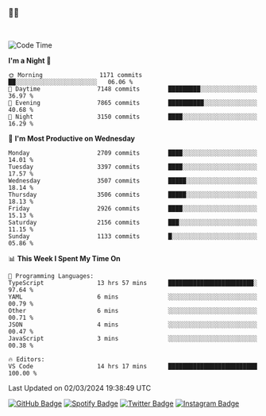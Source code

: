 ### 🤙🍺

<!-- <a href="https://github-readme-stats.vercel.app/api?username=hzak2xx&count_private=true&show_icons=true&theme=dracula">
  <img align="center" src="https://github-readme-stats.vercel.app/api?username=hzak2xx&count_private=true&show_icons=true&theme=dracula" />
</a>
</br> -->
</br>

<!--START_SECTION:waka-->
![Code Time](http://img.shields.io/badge/Code%20Time-3%2C129%20hrs%2058%20mins-blue)

**I'm a Night 🦉** 

```text
🌞 Morning                1171 commits        ██░░░░░░░░░░░░░░░░░░░░░░░   06.06 % 
🌆 Daytime                7148 commits        █████████░░░░░░░░░░░░░░░░   36.97 % 
🌃 Evening                7865 commits        ██████████░░░░░░░░░░░░░░░   40.68 % 
🌙 Night                  3150 commits        ████░░░░░░░░░░░░░░░░░░░░░   16.29 % 
```
📅 **I'm Most Productive on Wednesday** 

```text
Monday                   2709 commits        ████░░░░░░░░░░░░░░░░░░░░░   14.01 % 
Tuesday                  3397 commits        ████░░░░░░░░░░░░░░░░░░░░░   17.57 % 
Wednesday                3507 commits        █████░░░░░░░░░░░░░░░░░░░░   18.14 % 
Thursday                 3506 commits        █████░░░░░░░░░░░░░░░░░░░░   18.13 % 
Friday                   2926 commits        ████░░░░░░░░░░░░░░░░░░░░░   15.13 % 
Saturday                 2156 commits        ███░░░░░░░░░░░░░░░░░░░░░░   11.15 % 
Sunday                   1133 commits        █░░░░░░░░░░░░░░░░░░░░░░░░   05.86 % 
```


📊 **This Week I Spent My Time On** 

```text
💬 Programming Languages: 
TypeScript               13 hrs 57 mins      ████████████████████████░   97.64 % 
YAML                     6 mins              ░░░░░░░░░░░░░░░░░░░░░░░░░   00.79 % 
Other                    6 mins              ░░░░░░░░░░░░░░░░░░░░░░░░░   00.71 % 
JSON                     4 mins              ░░░░░░░░░░░░░░░░░░░░░░░░░   00.47 % 
JavaScript               3 mins              ░░░░░░░░░░░░░░░░░░░░░░░░░   00.38 % 

🔥 Editors: 
VS Code                  14 hrs 17 mins      █████████████████████████   100.00 % 
```


 Last Updated on 02/03/2024 19:38:49 UTC
<!--END_SECTION:waka-->

[![GitHub Badge](https://img.shields.io/badge/GitHub-100000?style=for-the-badge&logo=github&logoColor=white)](https://github.com/hzak2xx)
[![Spotify Badge](https://img.shields.io/badge/Spotify-1ED760?&style=for-the-badge&logo=spotify&logoColor=white)](https://open.spotify.com/user/uf90s6sbbh75a1mt44clkhkvf)
[![Twitter Badge](https://img.shields.io/badge/Twitter-1DA1F2?style=for-the-badge&logo=twitter&logoColor=white)](https://twitter.com/hzak2xx)
[![Instagram Badge](https://img.shields.io/badge/Instagram-E4405F?style=for-the-badge&logo=instagram&logoColor=white)](https://www.instagram.com/hzak2xx/)
